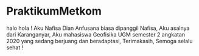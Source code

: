 # PraktikumMetkom
halo hola !
Aku Nafisa Dian Anfusana biasa dipanggil Nafisa,
Aku asalnya dari Karanganyar,
Aku mahasiswa Geofisika UGM semester 2 angkatan 2020 yang sedang berjuang dan beradaptasi,
Terimakasih,
Semoga selalu sehat !
